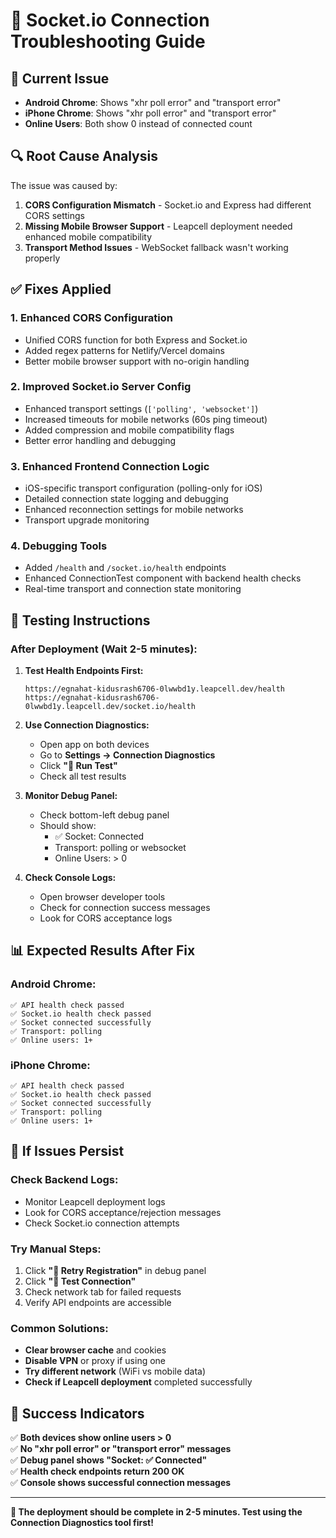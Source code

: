 # 🔧 Socket.io Connection Troubleshooting Guide

## 📱 Current Issue
- **Android Chrome**: Shows "xhr poll error" and "transport error"  
- **iPhone Chrome**: Shows "xhr poll error" and "transport error"
- **Online Users**: Both show 0 instead of connected count

## 🔍 Root Cause Analysis
The issue was caused by:
1. **CORS Configuration Mismatch** - Socket.io and Express had different CORS settings
2. **Missing Mobile Browser Support** - Leapcell deployment needed enhanced mobile compatibility 
3. **Transport Method Issues** - WebSocket fallback wasn't working properly

## ✅ Fixes Applied

### 1. **Enhanced CORS Configuration**
- Unified CORS function for both Express and Socket.io
- Added regex patterns for Netlify/Vercel domains
- Better mobile browser support with no-origin handling

### 2. **Improved Socket.io Server Config**
- Enhanced transport settings (`['polling', 'websocket']`)
- Increased timeouts for mobile networks (60s ping timeout)
- Added compression and mobile compatibility flags
- Better error handling and debugging

### 3. **Enhanced Frontend Connection Logic**
- iOS-specific transport configuration (polling-only for iOS)
- Detailed connection state logging and debugging
- Enhanced reconnection settings for mobile networks
- Transport upgrade monitoring

### 4. **Debugging Tools**
- Added `/health` and `/socket.io/health` endpoints
- Enhanced ConnectionTest component with backend health checks
- Real-time transport and connection state monitoring

## 🧪 Testing Instructions

### **After Deployment (Wait 2-5 minutes):**

1. **Test Health Endpoints First:**
   ```
   https://egnahat-kidusrash6706-0lwwbd1y.leapcell.dev/health
   https://egnahat-kidusrash6706-0lwwbd1y.leapcell.dev/socket.io/health
   ```

2. **Use Connection Diagnostics:**
   - Open app on both devices
   - Go to **Settings → Connection Diagnostics**
   - Click **"🧪 Run Test"** 
   - Check all test results

3. **Monitor Debug Panel:**
   - Check bottom-left debug panel
   - Should show:
     - ✅ Socket: Connected
     - Transport: polling or websocket
     - Online Users: > 0

4. **Check Console Logs:**
   - Open browser developer tools
   - Check for connection success messages
   - Look for CORS acceptance logs

## 📊 Expected Results After Fix

### **Android Chrome:**
```
✅ API health check passed
✅ Socket.io health check passed  
✅ Socket connected successfully
✅ Transport: polling
✅ Online users: 1+
```

### **iPhone Chrome:**
```
✅ API health check passed
✅ Socket.io health check passed
✅ Socket connected successfully  
✅ Transport: polling
✅ Online users: 1+
```

## 🔄 If Issues Persist

### **Check Backend Logs:**
- Monitor Leapcell deployment logs
- Look for CORS acceptance/rejection messages
- Check Socket.io connection attempts

### **Try Manual Steps:**
1. Click **"🔄 Retry Registration"** in debug panel
2. Click **"🧪 Test Connection"** 
3. Check network tab for failed requests
4. Verify API endpoints are accessible

### **Common Solutions:**
- **Clear browser cache** and cookies
- **Disable VPN** or proxy if using one
- **Try different network** (WiFi vs mobile data)
- **Check if Leapcell deployment** completed successfully

## 🎯 Success Indicators

✅ **Both devices show online users > 0**  
✅ **No "xhr poll error" or "transport error" messages**  
✅ **Debug panel shows "Socket: ✅ Connected"**  
✅ **Health check endpoints return 200 OK**  
✅ **Console shows successful connection messages**

---

**🚀 The deployment should be complete in 2-5 minutes. Test using the Connection Diagnostics tool first!**